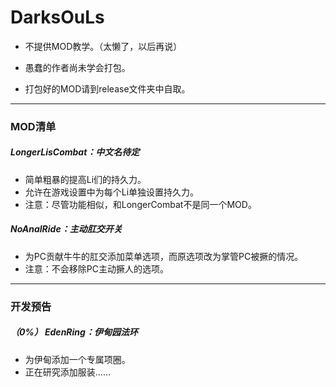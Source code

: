 # DarksOuLs
* 不提供MOD教学。（太懒了，以后再说）

* 愚蠢的作者尚未学会打包。

* 打包好的MOD请到release文件夹中自取。
______
### MOD清单
##### LongerLisCombat：中文名待定
* 简单粗暴的提高Li们的持久力。
* 允许在游戏设置中为每个Li单独设置持久力。
* 注意：尽管功能相似，和LongerCombat不是同一个MOD。


##### NoAnalRide：主动肛交开关
* 为PC贡献牛牛的肛交添加菜单选项，而原选项改为掌管PC被撅的情况。
* 注意：不会移除PC主动撅人的选项。
______
### 开发预告
##### （0%） EdenRing：伊甸园法环
* 为伊甸添加一个专属项圈。
* 正在研究添加服装……
